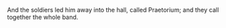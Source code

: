 And the soldiers led him away into the hall, called Praetorium; and they call together the whole band.

